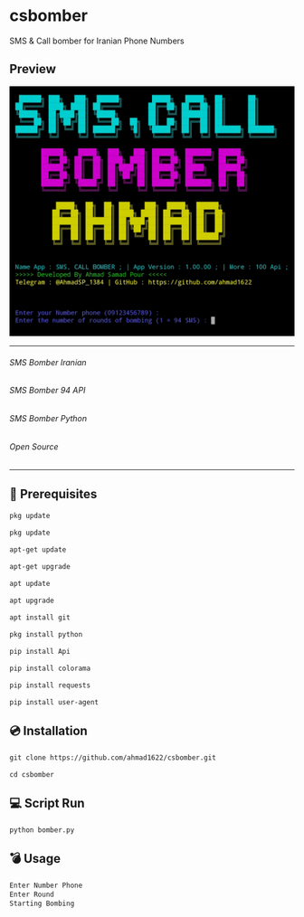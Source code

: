 # csbomber
SMS &amp; Call bomber for Iranian Phone Numbers

## Preview
<img src="preview.jpg"/>

<hr>

###### SMS Bomber Iranian 
###### SMS Bomber 94 API
###### SMS Bomber Python
###### Open Source

<hr>


<h2>📝 Prerequisites</h2>

```
pkg update
```
```
pkg update
```
```
apt-get update
```
```
apt-get upgrade
```
```
apt update
```
```
apt upgrade
```
```
apt install git
```
```
pkg install python
```
```
pip install Api
```
```
pip install colorama
```
```
pip install requests
```
```
pip install user-agent
```

<h2>💿 Installation</h2>

```
git clone https://github.com/ahmad1622/csbomber.git
```
```
cd csbomber
```

<h2>💻 Script Run</h2>

```
python bomber.py
```
<h2>💣 Usage</h2>

```
Enter Number Phone 
Enter Round
Starting Bombing
```
